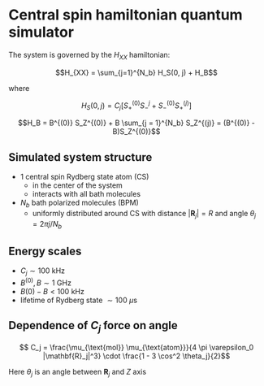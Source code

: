 # Central spin hamiltonian quantum simulator

The system is governed by the $H_{XX}$ hamiltonian:

$$H_{XX} = \sum_{j=1}^{N_b} H_S(0, j) + H_B$$

where

$$H_S(0, j) = C_j [S_+^{(0)} S_-^{j} + S_-^{(0)} S_+^{(j)}]$$

$$H_B = B^{(0)} S_Z^{(0)} + B \sum_{j = 1}^{N_b} S_Z^{(j)} = (B^{(0)} - B)S_Z^{(0)}$$


## Simulated system structure
- $1$ central spin Rydberg state atom (CS)
  * in the center of the system
  * interacts with all bath molecules
- $N_b$ bath polarized molecules (BPM)
  * uniformly distributed around CS with distance $|\mathbf{R}_j| = R$ and angle $\theta_j = 2 \pi j/N_b$

## Energy scales
- $C_j \sim 100$ kHz
- $B^{(0)}, B \sim 1$ GHz
- $B{(0)} - B < 100$ kHz
- lifetime of Rydberg state $\sim 100$ $\mu\text{s}$

## Dependence of $C_j$ force on angle

$$ C_j = \frac{\mu_{\text{mol}} \mu_{\text{atom}}}{4 \pi \varepsilon_0 |\mathbf{R}_j|^3} \cdot \frac{1 - 3 \cos^2 \theta_j}{2}$$

Here $\theta_j$ is an angle between $\mathbf{R}_j$ and $Z$ axis
